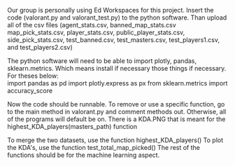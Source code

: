 Our group is personally using Ed Workspaces for this project.
Insert the code (valorant.py and valorant_test.py) to the python
software. Than upload all of the csv files (agent_stats.csv, banned_map_stats.csv
map_pick_stats.csv, player_stats.csv, public_player_stats.csv, side_pick_stats.csv,
test_banned.csv, test_masters.csv, test_players1.csv, and test_players2.csv)

The python software will need to be able to
import plotly, pandas, sklearn.metrics. Which means install
if necessary those things if necessary.
For theses below:   
    import pandas as pd
    import plotly.express as px
    from sklearn.metrics import accuracy_score


Now the code should be runnable. 
To remove or use a specific function, go to the main method in valorant.py and
comment methods out.
Otherwise, all of the programs will default be on. 
There is a KDA.PNG that is meant for the highest_KDA_players(masters_path) function

To merge the two datasets, use the function highest_KDA_players()
To plot the KDA's, use the function test_total_map_picked()
The rest of the functions should be for the machine learning aspect.

